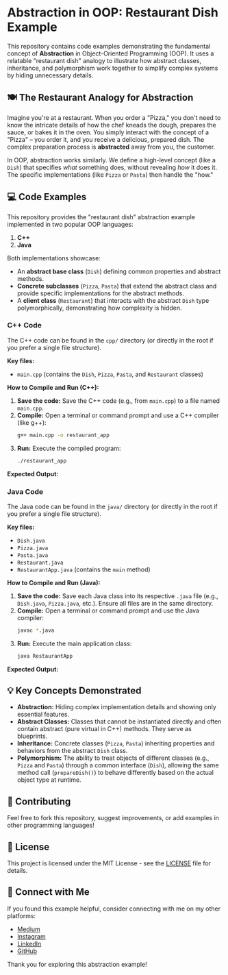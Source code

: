 # Abstraction in OOP: Restaurant Dish Example

This repository contains code examples demonstrating the fundamental concept of **Abstraction** in Object-Oriented Programming (OOP). It uses a relatable "restaurant dish" analogy to illustrate how abstract classes, inheritance, and polymorphism work together to simplify complex systems by hiding unnecessary details.

## 🍽️ The Restaurant Analogy for Abstraction

Imagine you're at a restaurant. When you order a "Pizza," you don't need to know the intricate details of how the chef kneads the dough, prepares the sauce, or bakes it in the oven. You simply interact with the concept of a "Pizza" – you order it, and you receive a delicious, prepared dish. The complex preparation process is **abstracted** away from you, the customer.

In OOP, abstraction works similarly. We define a high-level concept (like a `Dish`) that specifies *what* something does, without revealing *how* it does it. The specific implementations (like `Pizza` or `Pasta`) then handle the "how."

## 💻 Code Examples

This repository provides the "restaurant dish" abstraction example implemented in two popular OOP languages:

1.  **C++**
2.  **Java**

Both implementations showcase:
* An **abstract base class** (`Dish`) defining common properties and abstract methods.
* **Concrete subclasses** (`Pizza`, `Pasta`) that extend the abstract class and provide specific implementations for the abstract methods.
* A **client class** (`Restaurant`) that interacts with the abstract `Dish` type polymorphically, demonstrating how complexity is hidden.

### C++ Code

The C++ code can be found in the `cpp/` directory (or directly in the root if you prefer a single file structure).

**Key files:**
* `main.cpp` (contains the `Dish`, `Pizza`, `Pasta`, and `Restaurant` classes)

**How to Compile and Run (C++):**

1.  **Save the code:** Save the C++ code (e.g., from `main.cpp`) to a file named `main.cpp`.
2.  **Compile:** Open a terminal or command prompt and use a C++ compiler (like g++):
    ```bash
    g++ main.cpp -o restaurant_app
    ```
3.  **Run:** Execute the compiled program:
    ```bash
    ./restaurant_app
    ```

**Expected Output:**

### Java Code

The Java code can be found in the `java/` directory (or directly in the root if you prefer a single file structure).

**Key files:**
* `Dish.java`
* `Pizza.java`
* `Pasta.java`
* `Restaurant.java`
* `RestaurantApp.java` (contains the `main` method)

**How to Compile and Run (Java):**

1.  **Save the code:** Save each Java class into its respective `.java` file (e.g., `Dish.java`, `Pizza.java`, etc.). Ensure all files are in the same directory.
2.  **Compile:** Open a terminal or command prompt and use the Java compiler:
    ```bash
    javac *.java
    ```
3.  **Run:** Execute the main application class:
    ```bash
    java RestaurantApp
    ```

**Expected Output:**
## 💡 Key Concepts Demonstrated

* **Abstraction:** Hiding complex implementation details and showing only essential features.
* **Abstract Classes:** Classes that cannot be instantiated directly and often contain abstract (pure virtual in C++) methods. They serve as blueprints.
* **Inheritance:** Concrete classes (`Pizza`, `Pasta`) inheriting properties and behaviors from the abstract `Dish` class.
* **Polymorphism:** The ability to treat objects of different classes (e.g., `Pizza` and `Pasta`) through a common interface (`Dish`), allowing the same method call (`prepareDish()`) to behave differently based on the actual object type at runtime.

## 🤝 Contributing

Feel free to fork this repository, suggest improvements, or add examples in other programming languages!

## 📄 License

This project is licensed under the MIT License - see the [LICENSE](LICENSE) file for details.

## 🔗 Connect with Me

If you found this example helpful, consider connecting with me on my other platforms:

* [Medium](https://medium.com/@rishabhvishwarkarma)
* [Instagram](https://www.instagram.com/rish_vish_28_ur?igsh=NjY0bjVxYXR2OW83)
* [LinkedIn](https://www.linkedin.com/in/rishabhvishwakarma28/)
* [GitHub](https://github.com/rishabh-28-shubham)

Thank you for exploring this abstraction example!
